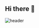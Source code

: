 ## Hi there 👋

![header](https://ee/api?type=wave&color=auto&height=300&section=header&text=capsule%20render&fontSize=90)

